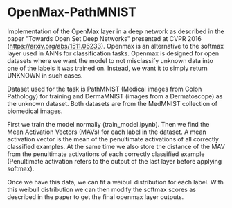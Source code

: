 # OpenMax-PathMNIST
Implementation of the OpenMax layer in a deep network as described in the paper "Towards Open Set Deep Networks" presented at CVPR 2016 (https://arxiv.org/abs/1511.06233). Openmax is an alternative to the softmax layer used in ANNs for classification tasks. Openmax is designed for open datasets where we want the model to not misclassify unknown data into one of the labels it was trained on. Instead, we want it to simply return UNKNOWN in such cases.

Dataset used for the task is PathMNIST (Medical images from Colon Pathology) for training and DermaMNIST (images from a Dermatoscope) as the unknown dataset. Both datasets are from the MedMNIST collection of biomedical images.

First we train the model normally (train_model.ipynb). Then we find the Mean Activation Vectors (MAVs) for each label in the dataset. A mean activation vector is the mean of the penultimate activations of all correctly classified examples. At the same time we also store the distance of the MAV from the penultimate activations of each correctly classified example (Penultimate activation refers to the output of the last layer before applying softmax).

Once we have this data, we can fit a weibull distribution for each label. With this weibull distribution we can then modify the softmax scores as described in the paper to get the final openmax layer outputs.
